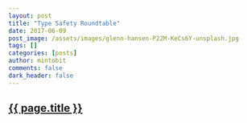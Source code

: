 ```yaml
---
layout: post
title: "Type Safety Roundtable"
date: 2017-06-09
post_image: /assets/images/glenn-hansen-P22M-KeCs6Y-unsplash.jpg
tags: []
categories: [posts]
author: mintobit
comments: false
dark_header: false
---
```

<h2><a href="http://www.fullstackradio.com/10">{{ page.title }}</a></h2>